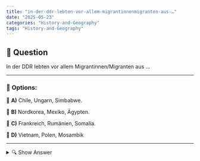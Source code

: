 ```yaml
---
title: "in-der-ddr-lebten-vor-allem-migrantinnenmigranten-aus-…"
date: "2025-05-23"
categories: "History-and-Geography"
tags: "History-and-Geography"
---
```


## 📌 **Question**

In der DDR lebten vor allem Migrantinnen/Migranten aus …



---

### 📝 **Options:**

🔘 **A)** Chile, Ungarn, Simbabwe.

🔘 **B)** Nordkorea, Mexiko, Ägypten.

🔘 **C)** Frankreich, Rumänien, Somalia.

🔘 **D)** Vietnam, Polen, Mosambik

---

<details>
  <summary>🔍 Show Answer</summary>

  <p>
💡  <b>Correct Answer:</b>  d
  </p>
  <p>
    📖<b>Explanation:</b>
    In der Deutschen Demokratischen Republik (DDR), von 1949 bis 1990 existierend, war der Bedarf an Arbeitskräften hoch, was zu spezifischen Einwanderungsabkommen führte. Besonders hervorzuheben sind die Vertragsarbeiter aus sozialistischen Staaten, die in verschiedenen Industriezweigen tätig waren. Diese staatlich organisierten Migrationen umfassten vor allem Menschen aus sozialistischen Ländern, unter anderem aus Vietnam, Polen und Mosambik. Die Migrationspolitik der DDR war stark politisch motiviert und spiegelte die engen Beziehungen zu anderen kommunistischen Staaten wider. Dies erklärt die Herkunft der Migranten in der DDR.
  </p>
</details>
